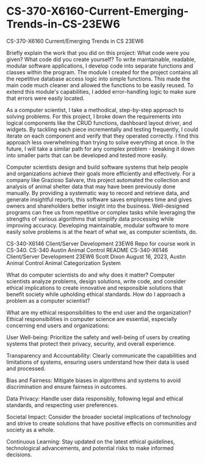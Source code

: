 # CS-370-X6160-Current-Emerging-Trends-in-CS-23EW6
CS-370-X6160 Current/Emerging Trends in CS 23EW6

Briefly explain the work that you did on this project: What code were you given? What code did you create yourself?
To write maintainable, readable, modular software applications, I develop code into separate functions and classes within the program. The module I created for the project contains all the repetitive database access logic into simple functions. This made the main code much cleaner and allowed the functions to be easily reused. To extend this module's capabilities, I added error-handling logic to make sure that errors were easily located.

As a computer scientist, I take a methodical, step-by-step approach to solving problems. For this project, I broke down the requirements into logical components like the CRUD functions, dashboard layout driver, and widgets. By tackling each piece incrementally and testing frequently, I could iterate on each component and verify that they operated correctly. I find this approach less overwhelming than trying to solve everything at once. In the future, I will take a similar path for any complex problem - breaking it down into smaller parts that can be developed and tested more easily.

Computer scientists design and build software systems that help people and organizations achieve their goals more efficiently and effectively. For a company like Grazioso Salvare, this project automated the collection and analysis of animal shelter data that may have been previously done manually. By providing a systematic way to record and retrieve data, and generate insightful reports, this software saves employees time and gives owners and shareholders better insight into the business. Well-designed programs can free us from repetitive or complex tasks while leveraging the strengths of various algorithms that simplify data processing while improving accuracy. Developing maintainable, modular software to more easily solve problems is at the heart of what we, as computer scientists, do.

CS-340-X6146 Client/Server Development 23EW6 Repo for course work in CS-340. CS-340 Austin Animal Control README CS-340-X6146 Client/Server Development 23EW6 Scott Dixon August 16, 2023, Austin Animal Control Animal Categorization System


What do computer scientists do and why does it matter?
Computer scientists analyze problems, design solutions, write code, and consider ethical implications to create innovative and responsible solutions that benefit society while upholding ethical standards.
How do I approach a problem as a computer scientist?

What are my ethical responsibilities to the end user and the organization?
Ethical responsibilities in computer science are essential, especially concerning end users and organizations:

User Well-being: Prioritize the safety and well-being of users by creating systems that protect their privacy, security, and overall experience.

Transparency and Accountability: Clearly communicate the capabilities and limitations of systems, ensuring users understand how their data is used and processed.

Bias and Fairness: Mitigate biases in algorithms and systems to avoid discrimination and ensure fairness in outcomes.

Data Privacy: Handle user data responsibly, following legal and ethical standards, and respecting user preferences.

Societal Impact: Consider the broader societal implications of technology and strive to create solutions that have positive effects on communities and society as a whole.

Continuous Learning: Stay updated on the latest ethical guidelines, technological advancements, and potential risks to make informed decisions.

 
